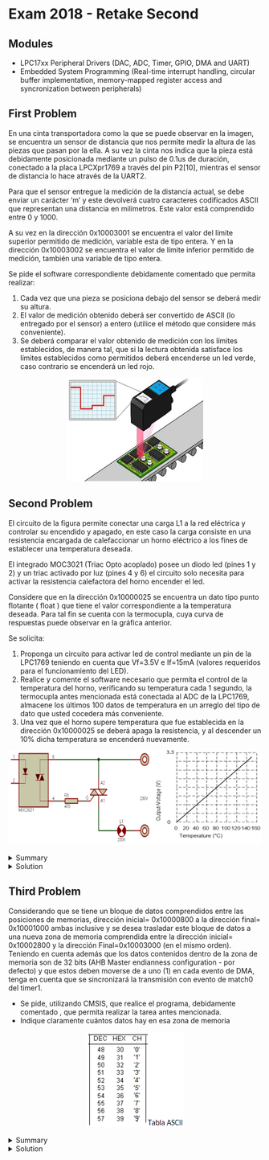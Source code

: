 # Exam 2018 - Retake Second

## Modules 

- LPC17xx Peripheral Drivers (DAC, ADC, Timer, GPIO, DMA and UART)
- Embedded System Programming (Real-time interrupt handling, circular buffer implementation, memory-mapped register access and syncronization between peripherals)

## First Problem

En una cinta transportadora como la que se puede observar en la  imagen, se encuentra  un sensor de distancia  que nos permite medir la altura de las piezas que pasan por la ella. A su vez la cinta  nos indica que la pieza está debidamente posicionada mediante un pulso de 0.1us de duración, conectado a la placa LPCXpr1769 a través del pin P2[10], mientras el sensor de distancia lo hace através de la UART2. 

Para que el sensor entregue la medición de la distancia actual, se debe enviar un carácter ‘m’ y este devolverá cuatro caracteres codificados ASCII que representan una distancia en milímetros. Este valor está comprendido entre 0 y 1000.

A su vez en la dirección 0x10003001 se encuentra el valor del límite superior permitido de medición,  variable esta de tipo entera. Y en la dirección 0x10003002 se encuentra el valor de límite inferior permitido de medición, también una variable de tipo entera.

Se pide el software correspondiente debidamente comentado que permita realizar:

1. Cada vez que una pieza se posiciona debajo del sensor  se deberá  medir su  altura.
2. El valor de medición obtenido deberá ser convertido de ASCII (lo entregado por el sensor) a entero (utilice el método que 
considere más conveniente).
3. Se deberá  comparar el valor obtenido  de medición con los límites establecidos, de manera tal, que si la lectura obtenida satisface los límites establecidos como permitidos deberá encenderse un led verde, caso contrario se encenderá un led rojo.

<p align="center">
  <img src="../.img/r2-2018-ex1.png"/>
</p>

## Second Problem

El circuito de la figura permite conectar una carga L1 a la red eléctrica y controlar su encendido y apagado, en este caso la carga consiste en una resistencia  encargada de calefaccionar un horno eléctrico a los fines de establecer una temperatura deseada.

El integrado MOC3021 (Triac Opto acoplado) posee un diodo led (pines 1 y 2) y un triac activado por luz (pines 4 y 6) el circuito solo necesita para activar  la resistencia calefactora del horno encender el led.

Considere que en la dirección 0x10000025 se encuentra un dato tipo punto flotante ( float ) que tiene el valor  correspondiente a la temperatura deseada. Para tal fin se cuenta con la termocupla, cuya curva  de respuestas puede observar  en la gráfica anterior. 

Se solicita:

1. Proponga un circuito para activar led  de control mediante un pin de la LPC1769  teniendo en cuenta que Vf=3.5V  e If=15mA (valores requeridos para el funcionamiento del LED).
2. Realice  y comente el software necesario que permita el control de la temperatura del  horno, verificando su temperatura cada 1 segundo,  la termocupla antes mencionada está conectada al ADC de la LPC1769, almacene los últimos 100 datos de temperatura en un arreglo del tipo de dato que usted cocedera más conveniente.
3. Una vez que el horno supere temperatura que fue establecida en la dirección 0x10000025 se deberá apaga la resistencia, y al descender un 10% dicha temperatura se encenderá nuevamente.

<p align="center">
  <img src="../.img/r2-2018-ex2.png"/>
</p>

<details><summary>Summary</summary>

This task involves implementing temperature control for an electric oven using the LPC1769 microcontroller, a thermocouple connected to the ADC (Analog-to-Digital Converter), and an optotriac MOC3021 to turn the heating element on and off. 

The requirements are:

1. Design a circuit to activate the LED of the MOC3021 using a GPIO pin from the LPC1769, considering:
   - LED forward voltage (Vf): 3.5V
   - LED current (If): 15mA
2. Write a C program to:
   - Read the oven temperature every second from the thermocouple connected to the ADC.
    - We use the given voltage/temperature relation of 3.3V = 160ºC
   - Store the last 100 temperature values in a circular buffer.
   - Control the heater by:
     - Turning it off when the temperature exceeds the desired value (stored at memory address **0x10000025**).
     - Turning it on when the temperature falls below 90% of the desired value.

Considering that:

1. Code should be commented
2. Apply engineering criteria if necessary and suitable (with its corresponding justification)

</details>

<details><summary>Solution</summary>

### Part 1: Circuit Design to Activate the MOC3021 LED

Since the **LPC1769** GPIO output provides 3.3V (not enough to directly drive the MOC3021 LED with 3.5V and 15mA), a **transistor amplifier** is required.

#### Circuit Steps:
1. Connect a GPIO pin (e.g., P0.20) to the **base** of an **NPN transistor** through a **1kΩ resistor** to limit the base current.
    - Because we are using an **NPN transistor**, we will use **positive logic**, so we will need to configure a Pull-Down resistor later on (if it was a PNP transistor, it would be a Pull-Up resistor)
2. The **collector** of the transistor connects to the **cathode (pin 2)** of the **MOC3021 LED** (if it was a PNP transistor, it should be connected to the anode).
3. The **emitter** of the transistor connects to **ground** (if it was a PNP transistor, it should be connected to Vcc).
4. The **anode (pin 1)** of the LED connects to a **3.5V power source** through a **current-limiting resistor (150Ω)**, calculated as:

   $$ R = \frac{V_{source} - V_{f}}{I_f} = \frac{3.5V - 1.2V}{0.015A} \approx 150 \Omega $$

Where 1.2V is the voltage drop across the transistor's **collector-emitter (VCEsat)** when active.

### Part 2: C Code for Temperature Control

The following code reads the temperature from the thermocouple, stores the last 100 readings in a circular buffer, and controls the heater via the MOC3021 based on the desired temperature.

```c
/**
* @file r2-2018-ex2.c
* @brief Solution for the Second Problem of the Retake for the Second 2018 Exam from Digital Electronics 3
* @author Ignacio Ledesma
* @license MIT
* @date 2024-11
*/

#include "LPC17xx.h"
#include "lpc17xx_adc.h"
#include "lpc17xx_gpio.h"
#include "lpc17xx_timer.h"
#include "lpc17xx_pinsel.h"

// Pin Definitions
#define ADC_CHANNEL_2 2           // Thermocouple connected to ADC channel 2
#define MOC3021_PIN (1 << 20)     // MOC3021 control pin (P0.20)
#define TEMPERATURE_ADDRESS 0x10000025 // Memory address for desired temperature
#define ADC_FREQ 100000           // ADC frequency
#define SAVED_TEMPS 100           // Circular buffer size
#define OUTPUT 1

// Global Variables
float temperatura_deseada = *(float *)TEMPERATURE_ADDRESS;  // Desired temperature (from memory)
float temperaturas[SAVED_TEMPS];  // Circular buffer for last 100 temperature readings
uint8_t indice = 0;               // Index for circular buffer

// Function Prototypes
void config_pins(void);
void config_adc(void);
void config_timer0(void);
void leer_temperatura(void);

int main(void) {
    // System Initialization
    SystemInit();
    config_pins();
    config_adc();
    config_timer0();

    // Start Timer0
    TIM_Cmd(LPC_TIM0, ENABLE);

    while (1) {
        // Main loop (interrupt-driven)
    }

    return 0;
}

/**
 * @brief Configures GPIO pins for the MOC3021 and ADC pins for the thermocouple.
 */
void config_pins(void) {
    PINSEL_CFG_Type PinCfg;

    // Configure P0.20 as GPIO for MOC3021 control
    PinCfg.Portnum = PINSEL_PORT_0;
    PinCfg.Pinnum = 20;
    PinCfg.Funcnum = PINSEL_FUNC_0;    // GPIO function
    PinCfg.Pinmode = PINSEL_PINMODE_DOWN; // Pull-down enabled
    PinCfg.OpenDrain = PINSEL_PINMODE_NORMAL; // Normal mode
    PINSEL_ConfigPin(&PinCfg);

    // Set MOC3021 pin as output
    GPIO_SetDir(PINSEL_PORT_0, MOC3021_PIN, OUTPUT);

    // Configure P0.25 as ADC input for thermocouple
    PinCfg.Portnum = PINSEL_PORT_0;
    PinCfg.Pinnum = 25;
    PinCfg.Funcnum = PINSEL_FUNC_1;    // ADC function
    PinCfg.Pinmode = PINSEL_PINMODE_TRISTATE; // Tristate mode for precise readings
    PINSEL_ConfigPin(&PinCfg);
}

/**
 * @brief Configures ADC for thermocouple readings.
 */
void config_adc(void) {
    // Initialize ADC with 100 kHz frequency
    ADC_Init(LPC_ADC, ADC_FREQ);
    ADC_ChannelCmd(LPC_ADC, ADC_CHANNEL_2, ENABLE);  // Enable ADC channel 2
}

/**
 * @brief Configures Timer0 to generate interrupts every 1 second.
 */
void config_timer0(void) {
    TIM_TIMERCFG_Type TimerCfg;
    TIM_MATCHCFG_Type MatchCfg;

    // Timer configuration (1 ms increments)
    TimerCfg.PrescaleOption = TIM_PRESCALE_USVAL;
    TimerCfg.PrescaleValue = 1000;  // Increment timer every 1 ms
    TIM_Init(LPC_TIM0, TIM_TIMER_MODE, &TimerCfg);

    // Match configuration for 1-second interrupt
    MatchCfg.MatchChannel = 0;
    MatchCfg.IntOnMatch = ENABLE;  // Enable interrupt on match
    MatchCfg.ResetOnMatch = ENABLE;  // Reset timer on match
    MatchCfg.StopOnMatch = DISABLE;
    MatchCfg.MatchValue = 1000;  // Generate interrupt every 1 second
    TIM_ConfigMatch(LPC_TIM0, &MatchCfg);

    // Enable Timer0 interrupt
    NVIC_EnableIRQ(TIMER0_IRQn);
}

/**
 * @brief Timer0 interrupt handler for periodic temperature reading and heater control.
 */
void TIMER0_IRQHandler(void) {
    // Read and process the current temperature
    leer_temperatura();

    // Clear Timer0 interrupt flag
    TIM_ClearIntPending(LPC_TIM0, TIM_MR0_INT);
}

/**
 * @brief Reads the current temperature from the thermocouple and controls the heater.
 */
void leer_temperatura(void) {
    // Start ADC conversion
    ADC_StartCmd(LPC_ADC, ADC_START_NOW);

    // Wait for conversion to complete
    while (!ADC_ChannelGetStatus(LPC_ADC, ADC_CHANNEL_2, ADC_DATA_DONE));

    // Read ADC value and convert to voltage
    uint16_t adc_value = ADC_ChannelGetData(LPC_ADC, ADC_CHANNEL_2);
    float voltage = (adc_value / 4095.0) * 3.3;  // Convert to voltage (0-3.3V)
    float temperatura_actual = (voltage / 3.3) * 160.0;  // Convert to temperature (°C)

    // Store the temperature in the circular buffer
    temperaturas[indice] = temperatura_actual;
    indice = (indice + 1) % SAVED_TEMPS;

    // Heater control logic
    if (temperatura_actual >= temperatura_deseada) {
        // Turn off heater if temperature exceeds desired value
        GPIO_ClearValue(PINSEL_PORT_0, MOC3021_PIN);
    } else if (temperatura_actual <= (temperatura_deseada * 0.9)) {
        // Turn on heater if temperature falls below 90% of desired value
        GPIO_SetValue(PINSEL_PORT_0, MOC3021_PIN);
    }
}
```
</details>

## Third Problem

Considerando que se tiene un bloque de datos comprendidos entre las posiciones de memorias, dirección inicial= 0x10000800 a la dirección final= 0x10001000 ambas inclusive y se desea trasladar este bloque  de datos a una nueva zona de memoria comprendida entre la dirección inicial= 0x10002800 y la dirección Final=0x10003000 (en el mismo orden). Teniendo en cuenta además que los datos contenidos dentro de la zona de  memoria son de 32 bits (AHB Master endianness configuration - por defecto) y que estos deben moverse de a uno (1)  en cada evento de DMA, tenga en cuenta que se sincronizará la transmisión con evento de match0 del timer1.

- Se pide, utilizando CMSIS, que  realice el programa, debidamente comentado , que permita realizar la tarea antes mencionada.
- Indique claramente cuántos datos hay en esa zona de memoria

<p align="center">
  <img src="../.img/r2-2018-ex3.png"/>
</p>

<details><summary>Summary</summary>

This problem involves transferring a block of data from memory address 0x10000800 to 0x10001000 into a new memory area starting at 0x10002800 and ending at 0x10003000. The key requirements are:

1. Data width is 32 bits (4 bytes).
2. The transfer must occur one word at a time, triggered by the Match0 event of Timer1.
3. Use DMA (Direct Memory Access) to handle the data transfer efficiently.

Considering that:

1. Code should be commented
2. Apply engineering criteria if necessary and suitable (with its corresponding justification)

</details>

<details><summary>Solution</summary>

## Points to Consider for DMA Configuration

### 1. Source and Destination Addresses

- **Source Address:** The data block begins at **0x10000800** and ends at **0x10001000**. These are the memory locations of the original data.
- **Destination Address:** The data block must be transferred to **0x10002800 to 0x10003000**. These are the target memory addresses for the transfer.

### 2. Data Block Size and Number of Transfers

- The total block size is:  

   $$0x10003000 - 0x10002800 = 0x200 bytes = 512 \text{ bytes}$$

- The data width is **32 bits** (4 bytes per word).
- The total number of transfers required is:  
  $$\frac{512 \text{ bytes}}{4 \text{ bytes per transfer}} = 128 \text{ transfers} $$

### 3. DMA Transfer Mode

- Configure the DMA in **Memory-to-Memory (M2M)** mode to transfer data from one memory location to another without CPU intervention.

### 4. Linked List Item (LLI) Configuration

- Use a **Linked List Item (LLI)** to:
  - Automatically update source and destination addresses after each transfer.
  - Generate an **interrupt** at the end of each transfer to monitor progress.
  - Optimize transfer efficiency by organizing data movements over time.

### 5. Synchronization with Timer1

- The DMA transfer must be synchronized with **Timer1 Match0 events**.
- Configure Timer1 to generate an interrupt at regular intervals, triggering the DMA to transfer one word per event.

## C Code Implementation

```c
/**
* @file r2-2018-ex3.c
* @brief Solution for the Third Problem of the Retake for the Second 2018 Exam from Digital Electronics 3
* @author Ignacio Ledesma
* @license MIT
* @date 2024-11
*/

#include "LPC17xx.h"
#include "lpc17xx_gpdma.h"
#include "lpc17xx_timer.h"

// Memory addresses
#define SRC_ADDRESS 0x10000800
#define DST_ADDRESS 0x10002800

// DMA definitions
#define DMA_CHANNEL_0 0
#define REQUIRED_TRANSFERS 128 // Total transfers: 512 bytes / 4 bytes per transfer = 128

// Global variables
volatile uint8_t remaining_transfers = REQUIRED_TRANSFERS; // Tracks the remaining transfers

// DMA and Linked List Item (LLI) structures
GPDMA_Channel_CFG_Type dma;
GPDMA_LLI_Type lli;

/**
 * @brief Configures the DMA for 32-bit memory-to-memory transfers.
 */
void configure_dma(void) {
    // Configure Linked List Item (LLI)
    lli.SrcAddr = (uint32_t)SRC_ADDRESS;
    lli.DstAddr = (uint32_t)DST_ADDRESS;
    lli.NextLLI = (uint32_t)&lli; // Self-linked for repeated transfers
    lli.Control = (1 << 0)  // Transfer size = 1 word (32 bits)
                | (2 << 17) // Source width = 32 bits
                | (2 << 21) // Destination width = 32 bits
                | (1 << 25) // Increment source address
                | (1 << 26) // Increment destination address
                | (1 << 31); // Interrupt at end of transfer

    // Configure DMA channel
    dma.ChannelNum = DMA_CHANNEL_0;
    dma.TransferSize = 1; // Transfer one word at a time
    dma.TransferWidth = GPDMA_WIDTH_WORD; // 32-bit transfers
    dma.SrcMemAddr = (uint32_t)SRC_ADDRESS;
    dma.DstMemAddr = (uint32_t)DST_ADDRESS;
    dma.TransferType = GPDMA_TRANSFERTYPE_M2M; // Memory-to-Memory transfer
    dma.DMALLI = (uint32_t)&lli; // Linked List Item address
    dma.SrcConn = 0; // No peripheral source
    dma.DstConn = 0; // No peripheral destination

    // Initialize DMA
    GPDMA_Init();
    GPDMA_Setup(&dma);

    // Enable DMA interrupt
    NVIC_EnableIRQ(DMA_IRQn);
    NVIC_SetPriority(DMA_IRQn, 0);
}

/**
 * @brief Configures Timer1 to generate Match0 events at regular intervals.
 */
void configure_timer1(void) {
    TIM_TIMERCFG_Type timer_cfg;
    TIM_MATCHCFG_Type match_cfg;

    // Configure Timer1 to increment every 1 microsecond
    timer_cfg.PrescaleOption = TIM_PRESCALE_USVAL;
    timer_cfg.PrescaleValue = 1; // Timer ticks every 1 us
    TIM_Init(LPC_TIM1, TIM_TIMER_MODE, &timer_cfg);

    // Configure Match0 to generate events every 1 millisecond
    match_cfg.MatchChannel = 0;
    match_cfg.IntOnMatch = ENABLE;
    match_cfg.ResetOnMatch = ENABLE;
    match_cfg.StopOnMatch = DISABLE;
    match_cfg.MatchValue = 1000; // Match every 1 ms
    TIM_ConfigMatch(LPC_TIM1, &match_cfg);

    // Enable Timer1 interrupt
    NVIC_EnableIRQ(TIMER1_IRQn);
    NVIC_SetPriority(TIMER1_IRQn, 3);
}

/**
 * @brief Timer1 Match0 interrupt handler to trigger DMA transfers.
 */
void TIMER1_IRQHandler(void) {
    if (TIM_GetIntStatus(LPC_TIM1, TIM_MR0_INT)) {
        // Trigger DMA transfer
        GPDMA_ChannelCmd(DMA_CHANNEL_0, ENABLE);
        TIM_ClearIntPending(LPC_TIM1, TIM_MR0_INT); // Clear Timer1 interrupt flag
    }
}

/**
 * @brief DMA interrupt handler to track and manage transfers.
 */
void DMA_IRQHandler(void) {
    if (GPDMA_IntGetStatus(GPDMA_STATCLR_INTTC, DMA_CHANNEL_0)) {
        remaining_transfers--; // Decrement remaining transfers

        // Stop Timer1 if all transfers are complete
        if (remaining_transfers == 0) {
            TIM_Cmd(LPC_TIM1, DISABLE);
        } else {
            GPDMA_ClearIntPending(GPDMA_STATCLR_INTTC, DMA_CHANNEL_0); // Clear DMA interrupt flag
        }
    }
}

int main(void) {
    SystemInit(); // Initialize system clock

    // Configure Timer1 and DMA
    configure_timer1();
    configure_dma();

    // Start Timer1
    TIM_Cmd(LPC_TIM1, ENABLE);

    while (1) {
        // Wait for DMA to complete transfers
        __WFI();
    }

    return 0;
}
```

</details>

